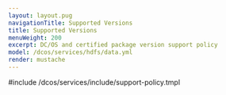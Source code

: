 ```yaml
---
layout: layout.pug
navigationTitle: Supported Versions
title: Supported Versions
menuWeight: 200
excerpt: DC/OS and certified package version support policy
model: /dcos/services/hdfs/data.yml
render: mustache
---
```


#include /dcos/services/include/support-policy.tmpl
